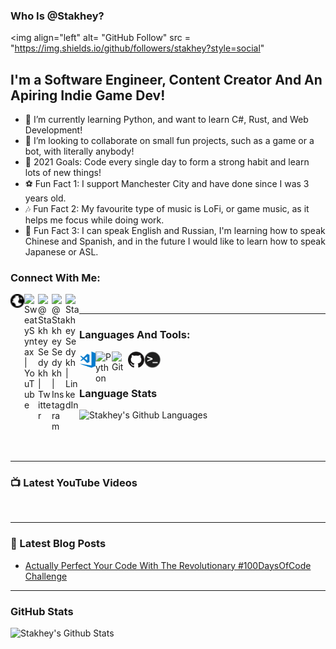 ### Who Is @Stakhey?

<img align="left" alt= "GitHub Follow" src = "https://img.shields.io/github/followers/stakhey?style=social" 

## I'm a Software Engineer, Content Creator And An Apiring Indie Game Dev!

- 🌱 I’m currently learning Python, and want to learn C#, Rust, and Web Development!
- 💞️ I’m looking to collaborate on small fun projects, such as a game or a bot, with literally anybody! 
- 🥅 2021 Goals: Code every single day to form a strong habit and learn lots of new things!
- ⚽ Fun Fact 1: I support Manchester City and have done since I was 3 years old.  
- 🎶 Fun Fact 2: My favourite type of music is LoFi, or game music, as it helps me focus while doing work.  
- 💬 Fun Fact 3: I can speak English and Russian, I'm learning how to speak Chinese and Spanish, and in the future I would like to learn how to speak Japanese or ASL. 

### Connect With Me:

[<img align="left" alt="Stakhey.com" width="22px" src="https://raw.githubusercontent.com/iconic/open-iconic/master/svg/globe.svg" />][website]
[<img align="left" alt="SweatySyntax | YouTube" width="22px" src="https://cdn.jsdelivr.net/npm/simple-icons@v3/icons/youtube.svg" />][youtube]
[<img align="left" alt="@StakheySedykh | Twitter" width="22px" src="https://cdn.jsdelivr.net/npm/simple-icons@v3/icons/twitter.svg" />][twitter] 
[<img align="left" alt="@StakheySedykh | Instagram" width="22px" src="https://cdn.jsdelivr.net/npm/simple-icons@v3/icons/instagram.svg" />][instagram]
[<img align="left" alt="Stakhey Sedykh | LinkedIn" width="22px" src="https://cdn.jsdelivr.net/npm/simple-icons@v3/icons/linkedin.svg" />][linkedin]

<br /> 

---

### Languages And Tools:

<img align="left" alt="Visual Studio Code" width="26px" src="https://raw.githubusercontent.com/github/explore/80688e429a7d4ef2fca1e82350fe8e3517d3494d/topics/visual-studio-code/visual-studio-code.png" />
<img align="left" alt="Python" width="26px" src="https://raw.githubusercontent.com/jmnote/z-icons/master/svg/python.svg" />
<img align="left" alt="Git" width="26px" src="https://raw.githubusercontent.com/jmnote/z-icons/master/svg/git.svg" />
<img align="left" alt="GitHub" width="26px" src="https://raw.githubusercontent.com/github/explore/78df643247d429f6cc873026c0622819ad797942/topics/github/github.png" />
<img align="left" alt="Terminal" width="26px" src="https://raw.githubusercontent.com/github/explore/80688e429a7d4ef2fca1e82350fe8e3517d3494d/topics/terminal/terminal.png" />

<br />
<br />

### Language Stats 

<img align ="left" alt="Stakhey's Github Languages" src="https://github-readme-stats.vercel.app/api/top-langs/?username=stakhey&layout=compact&theme=dark" />  

<br /> 
<br />
<br />
<br />

---

### 📺 Latest YouTube Videos 
<!-- YOUTUBE:START --> 
<!-- YOUTUBE:END -->

<br /> 

---

### 📓 Latest Blog Posts
<!-- BLOG-POST-LIST:START -->
- [Actually Perfect Your Code With The Revolutionary #100DaysOfCode Challenge](https://stakhey.medium.com/actually-perfect-your-code-with-the-revolutionary-100daysofcode-challenge-d153984017c6?source=rss-56b18c9cc15d------2)
<!-- BLOG-POST-LIST:END -->

---

### GitHub Stats

<img align="left" alt="Stakhey's Github Stats" src="https://github-readme-stats-brown-mu.vercel.app/api?username=stakhey&show_icons=true&theme=dark" />  

[website]: https://www.youtube.com/watch?v=dQw4w9WgXcQ
[twitter]: https://twitter.com/StakheySedykh
[youtube]: https://www.youtube.com/channel/UCBtHQBZ3xdlXf67X1k30WYA
[instagram]: https://www.youtube.com/watch?v=dQw4w9WgXcQ
[linkedin]: https://www.youtube.com/watch?v=dQw4w9WgXcQ
